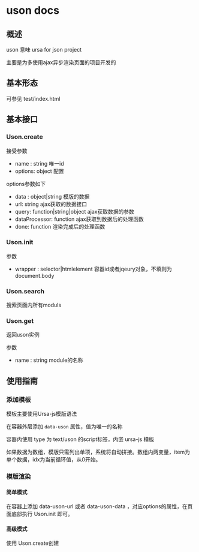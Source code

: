 uson docs
=========

## 概述

uson 意味 ursa for json project

主要是为多使用ajax异步渲染页面的项目开发的

## 基本形态 

可参见 test/index.html

## 基本接口

### Uson.create

接受参数
* name : string 唯一id
* options: object  配置

options参数如下
* data : object|string  模版的数据
* url: string  ajax获取的数据接口
* query: function|string|object   ajax获取数据的参数
* dataProcessor: function  ajax获取到数据后的处理函数
* done: function  渲染完成后的处理函数

### Uson.init

参数
* wrapper : selector|htmlelement  容器id或者jqeury对象，不填则为document.body

### Uson.search

搜索页面内所有moduls

### Uson.get

返回uson实例

参数
* name : string  module的名称

## 使用指南

### 添加模板

模板主要使用Ursa-js模版语法

在容器外层添加 `data-uson` 属性，值为唯一的名称

容器内使用 type 为 text/uson 的script标签，内嵌 ursa-js 模版

如果数据为数组，模版只需列出单项，系统将自动拼接。数组内两变量，item为单个数据，idx为当前循环值，从0开始。

### 模版渲染

#### 简单模式

在容器上添加 data-uson-url 或者 data-uson-data ，对应options的属性，在页面底部执行 Uson.init 即可。

#### 高级模式

使用 Uson.create创建


